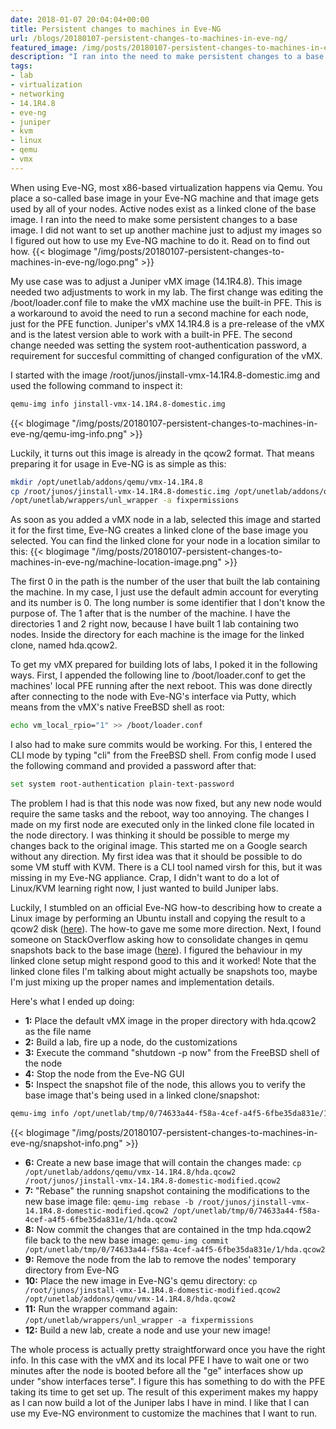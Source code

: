 ```yaml
---
date: 2018-01-07 20:04:04+00:00
title: Persistent changes to machines in Eve-NG
url: /blogs/20180107-persistent-changes-to-machines-in-eve-ng/
featured_image: /img/posts/20180107-persistent-changes-to-machines-in-eve-ng/logo.png
description: "I ran into the need to make persistent changes to a base image used in Eve-NG. I figured out how to use the Eve-NG machine itself to make these changes."
tags:
- lab
- virtualization
- networking
- 14.1R4.8
- eve-ng
- juniper
- kvm
- linux
- qemu
- vmx
---
```


When using Eve-NG, most x86-based virtualization happens via Qemu. You place a so-called base image in your Eve-NG machine and that image gets used by all of your nodes. Active nodes exist as a linked clone of the base image. I ran into the need to make some persistent changes to a base image. I did not want to set up another machine just to adjust my images so I figured out how to use my Eve-NG machine to do it. Read on to find out how.
{{< blogimage "/img/posts/20180107-persistent-changes-to-machines-in-eve-ng/logo.png" >}}
<!-- more -->
My use case was to adjust a Juniper vMX image (14.1R4.8). This image needed two adjustments to work in my lab. The first change was editing the /boot/loader.conf file to make the vMX machine use the built-in PFE. This is a workaround to avoid the need to run a second machine for each node, just for the PFE function. Juniper's vMX 14.1R4.8 is a pre-release of the vMX and is the latest version able to work with a built-in PFE.
The second change needed was setting the system root-authentication password, a requirement for succesful committing of changed configuration of the vMX.

I started with the image /root/junos/jinstall-vmx-14.1R4.8-domestic.img and used the following command to inspect it:
```bash
qemu-img info jinstall-vmx-14.1R4.8-domestic.img
```
{{< blogimage "/img/posts/20180107-persistent-changes-to-machines-in-eve-ng/qemu-img-info.png" >}}

Luckily, it turns out this image is already in the qcow2 format. That means preparing it for usage in Eve-NG is as simple as this:
```bash
mkdir /opt/unetlab/addons/qemu/vmx-14.1R4.8
cp /root/junos/jinstall-vmx-14.1R4.8-domestic.img /opt/unetlab/addons/qemu/vmx-14.1R4.8/hda.qcow2
/opt/unetlab/wrappers/unl_wrapper -a fixpermissions
```

As soon as you added a vMX node in a lab, selected this image and started it for the first time, Eve-NG creates a linked clone of the base image you selected. You can find the linked clone for your node in a location similar to this:
{{< blogimage "/img/posts/20180107-persistent-changes-to-machines-in-eve-ng/machine-location-image.png" >}}

The first 0 in the path is the number of the user that built the lab containing the machine. In my case, I just use the default admin account for everyting and its number is 0. The long number is some identifier that I don't know the purpose of. The 1 after that is the number of the machine. I have the directories 1 and 2 right now, because I have built 1 lab containing two nodes. Inside the directory for each machine is the image for the linked clone, named hda.qcow2.

To get my vMX prepared for building lots of labs, I poked it in the following ways. First, I appended the following line to /boot/loader.conf to get the machines' local PFE running after the next reboot. This was done directly after connecting to the node with Eve-NG's interface via Putty, which means from the vMX's native FreeBSD shell as root:
```bash
echo vm_local_rpio="1" >> /boot/loader.conf
```

I also had to make sure commits would be working. For this, I entered the CLI mode by typing "cli" from the FreeBSD shell. From config mode I used the following command and provided a password after that:
```bash
set system root-authentication plain-text-password
```

The problem I had is that this node was now fixed, but any new node would require the same tasks and the reboot, way too annoying. The changes I made on my first node are executed only in the linked clone file located in the node directory. I was thinking it should be possible to merge my changes back to the original image. This started me on a Google search without any direction. My first idea was that it should be possible to do some VM stuff with KVM. There is a CLI tool named virsh for this, but it was missing in my Eve-NG appliance. Crap, I didn't want to do a lot of Linux/KVM learning right now, I just wanted to build Juniper labs.

Luckily, I stumbled on an official Eve-NG how-to describing how to create a Linux image by performing an Ubuntu install and copying the result to a qcow2 disk ([here](http://www.eve-ng.net/index.php/documentation/howto-s/106-howto-create-own-linux-image)). The how-to gave me some more direction. Next, I found someone on StackOverflow asking how to consolidate changes in qemu snapshots back to the base image ([here](https://stackoverflow.com/questions/22913384/transforming-qcows2-snapshot-plus-backing-file-into-standalone-image-file)). I figured the behaviour in my linked clone setup might respond good to this and it worked! Note that the linked clone files I'm talking about might actually be snapshots too, maybe I'm just mixing up the proper names and implementation details.

Here's what I ended up doing:

* **1:** Place the default vMX image in the proper directory with hda.qcow2 as the file name
* **2:** Build a lab, fire up a node, do the customizations
* **3:** Execute the command "shutdown -p now" from the FreeBSD shell of the node
* **4:** Stop the node from the Eve-NG GUI
* **5:** Inspect the snapshot file of the node, this allows you to verify the base image that's being used in a linked clone/snapshot:
```bash
qemu-img info /opt/unetlab/tmp/0/74633a44-f58a-4cef-a4f5-6fbe35da831e/1/hda.qcow2
```
{{< blogimage "/img/posts/20180107-persistent-changes-to-machines-in-eve-ng/snapshot-info.png" >}}
* **6:** Create a new base image that will contain the changes made:
`cp /opt/unetlab/addons/qemu/vmx-14.1R4.8/hda.qcow2 /root/junos/jinstall-vmx-14.1R4.8-domestic-modified.qcow2`
* **7:** "Rebase" the running snapshot containing the modifications to the new base image file: 
`qemu-img rebase -b /root/junos/jinstall-vmx-14.1R4.8-domestic-modified.qcow2 /opt/unetlab/tmp/0/74633a44-f58a-4cef-a4f5-6fbe35da831e/1/hda.qcow2`
* **8:** Now commit the changes that are contained in the tmp hda.cqow2 file back to the new base image:
`qemu-img commit /opt/unetlab/tmp/0/74633a44-f58a-4cef-a4f5-6fbe35da831e/1/hda.qcow2`
* **9:** Remove the node from the lab to remove the nodes' temporary directory from Eve-NG
* **10:** Place the new image in Eve-NG's qemu directory:
`cp /root/junos/jinstall-vmx-14.1R4.8-domestic-modified.qcow2 /opt/unetlab/addons/qemu/vmx-14.1R4.8/hda.qcow2`
* **11:** Run the wrapper command again:
`/opt/unetlab/wrappers/unl_wrapper -a fixpermissions`
* **12:** Build a new lab, create a node and use your new image!

The whole process is actually pretty straightforward once you have the right info. In this case with the vMX and its local PFE I have to wait one or two minutes after the node is booted before all the "ge" interfaces show up under "show interfaces terse". I figure this has something to do with the PFE taking its time to get set up. The result of this experiment makes my happy as I can now build a lot of the Juniper labs I have in mind. I like that I can use my Eve-NG environment to customize the machines that I want to run.
